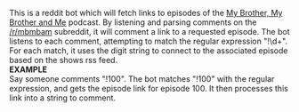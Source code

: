 This is a reddit bot which will fetch links to episodes of the [My Brother, My Brother and Me](http://www.maximumfun.org/shows/my-brother-my-brother-and-me) podcast. By listening and parsing comments on the [/r/mbmbam](http://mbmbam.reddit.com) subreddit, it will comment a link to a requested episode. The bot listens to each comment, attempting to match the regular expression "\!\d+". For each match, it uses the digit string to connect to the associated episode based on the shows rss feed.   
**EXAMPLE**  
Say someone comments "!100". The bot matches "!100" with the regular expression, and gets the episode link for episode 100. It then processes this link into a string to comment.